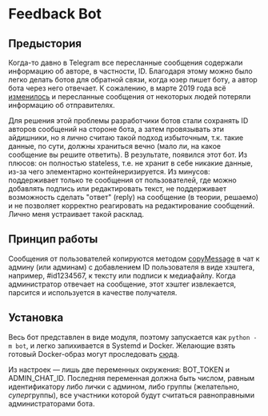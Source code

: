 # Feedback Bot

## Предыстория

Когда-то давно в Telegram все пересланные сообщения содержали информацию об авторе, в частности, ID. Благодаря этому 
можно было легко делать ботов для обратной связи, когда юзер пишет боту, а автор бота через него отвечает. К сожалению, 
в марте 2019 года всё [изменилось](https://telegram.org/blog/unsend-privacy-emoji#anonymous-forwarding) и пересланные сообщения 
от некоторых людей потеряли информацию об отправителях. 

Для решения этой проблемы разработчики ботов стали сохранять ID авторов сообщений на стороне бота, а затем провязывать 
эти айдишники, но я лично считаю такой подход избыточным, т.к. такие данные, по сути, должны храниться вечно (мало ли, 
на какое сообщение вы решите ответить). В результате, появился этот бот. Из плюсов: он полностью stateless, т.е. 
не хранит в себе никакие данные, из-за чего элементарно контейнеризируется. Из минусов: поддерживает только те сообщения 
от пользователей, где можно добавлять подпись или редактировать текст, не поддерживает возможность сделать "ответ" (reply) 
на сообщение (в теории, решаемо) и не позволяет корректно реагировать на редактирование сообщений. Лично меня устраивает 
такой расклад.

## Принцип работы

Сообщения от пользователей копируются методом [copyMessage](https://core.telegram.org/bots/api#copymessage) 
в чат к админу (или админам) с добавлением ID пользователя в виде хэштега, например, #id1234567, к тексту или подписи 
к медиафайлу. Когда администратор отвечает на сообщение, этот хэштег извлекается, парсится и используется в качестве 
получателя.

## Установка 

Весь бот представлен в виде модуля, поэтому запускается как `python -m bot`, и легко запихивается в Systemd и Docker. 
Желающие взять готовый Docker-образ могут проследовать [сюда](https://git.groosha.space/shared/telegram-feedback-bot/container_registry/27).

Из настроек — лишь две переменных окружения: BOT_TOKEN и ADMIN_CHAT_ID. Последняя переменная должна быть числом, равным 
идентификатору либо лички с админом, либо группы (желательно, *супер*группы), все участники которой будут считаться 
равноправными администраторами бота.
